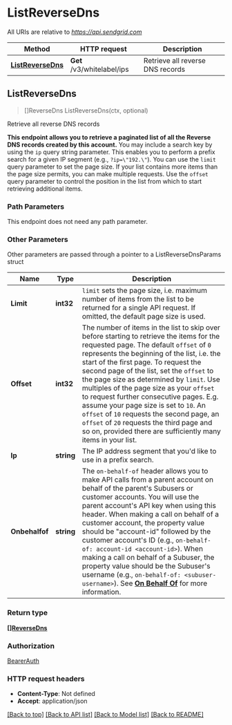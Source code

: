 # ListReverseDns

All URIs are relative to *https://api.sendgrid.com*

Method | HTTP request | Description
------------- | ------------- | -------------
[**ListReverseDns**](ListReverseDns.md#ListReverseDns) | **Get** /v3/whitelabel/ips | Retrieve all reverse DNS records



## ListReverseDns

> []ReverseDns ListReverseDns(ctx, optional)

Retrieve all reverse DNS records

**This endpoint allows you to retrieve a paginated list of all the Reverse DNS records created by this account.**  You may include a search key by using the `ip` query string parameter. This enables you to perform a prefix search for a given IP segment (e.g., `?ip=\"192.\"`).  You can use the `limit` query parameter to set the page size. If your list contains more items than the page size permits, you can make multiple requests. Use the `offset` query parameter to control the position in the list from which to start retrieving additional items.

### Path Parameters

This endpoint does not need any path parameter.

### Other Parameters

Other parameters are passed through a pointer to a ListReverseDnsParams struct


Name | Type | Description
------------- | ------------- | -------------
**Limit** | **int32** | `limit` sets the page size, i.e. maximum number of items from the list to be returned for a single API request. If omitted, the default page size is used.
**Offset** | **int32** | The number of items in the list to skip over before starting to retrieve the items for the requested page. The default `offset` of `0` represents the beginning of the list, i.e. the start of the first page. To request the second page of the list, set the `offset` to the page size as determined by `limit`. Use multiples of the page size as your `offset` to request further consecutive pages. E.g. assume your page size is set to `10`. An `offset` of `10` requests the second page, an `offset` of `20` requests the third page and so on, provided there are sufficiently many items in your list.
**Ip** | **string** | The IP address segment that you'd like to use in a prefix search.
**Onbehalfof** | **string** | The `on-behalf-of` header allows you to make API calls from a parent account on behalf of the parent's Subusers or customer accounts. You will use the parent account's API key when using this header. When making a call on behalf of a customer account, the property value should be \"account-id\" followed by the customer account's ID (e.g., `on-behalf-of: account-id <account-id>`). When making a call on behalf of a Subuser, the property value should be the Subuser's username (e.g., `on-behalf-of: <subuser-username>`). See [**On Behalf Of**](https://docs.sendgrid.com/api-reference/how-to-use-the-sendgrid-v3-api/on-behalf-of) for more information.

### Return type

[**[]ReverseDns**](ReverseDns.md)

### Authorization

[BearerAuth](../README.md#BearerAuth)

### HTTP request headers

- **Content-Type**: Not defined
- **Accept**: application/json

[[Back to top]](#) [[Back to API list]](../README.md#documentation-for-api-endpoints)
[[Back to Model list]](../README.md#documentation-for-models)
[[Back to README]](../README.md)

